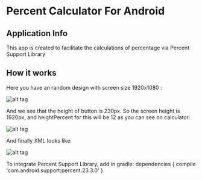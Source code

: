 # Percent Calculator For Android
## Application Info

This app is created to facilitate the calculations of percentage via Percent Support Library

## How it works
Here you have an random design with screen size 1920x1080 :

![alt tag](https://s32.postimg.org/ql0n9a439/design.png)

And we see that the height of button is 230px. So the screen height is 1920px, and heightPercent for this will be 12 as you can see on calculator:

![alt tag](https://s31.postimg.org/rdla1mu0b/percent_calc.png)

And finally XML looks like:

![alt tag](https://s32.postimg.org/y1lna1m85/xml.png)



To integrate Percent Support Library, add in gradle:
dependencies 
{
    compile 'com.android.support:percent:23.3.0'
}
